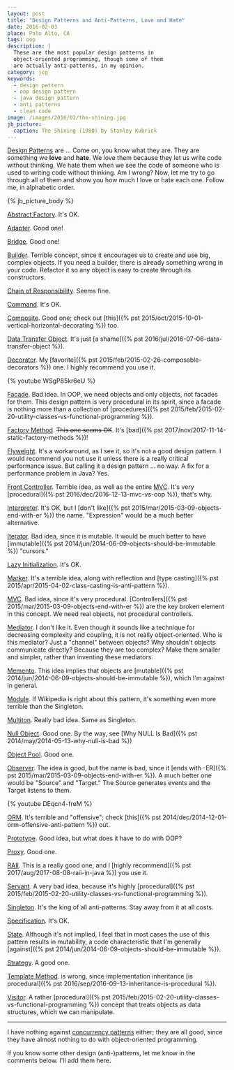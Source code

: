 ```yaml
---
layout: post
title: "Design Patterns and Anti-Patterns, Love and Hate"
date: 2016-02-03
place: Palo Alto, CA
tags: oop
description: |
  These are the most popular design patterns in
  object-oriented programming, though some of them
  are actually anti-patterns, in my opinion.
category: jcg
keywords:
  - design pattern
  - oop design pattern
  - java design pattern
  - anti patterns
  - clean code
image: /images/2016/02/the-shining.jpg
jb_picture:
  caption: The Shining (1980) by Stanley Kubrick
---
```


[Design Patterns](https://en.wikipedia.org/wiki/Software_design_pattern) are ...
Come on, you know what they are. They are
something we **love** and **hate**. We love them because they let us
write code without thinking. We hate them when we see the code
of someone who is used to writing code without thinking. Am I wrong?
Now, let me try to go through all of them and show you how much
I love or hate each one. Follow me, in alphabetic order.

<!--more-->

{% jb_picture_body %}

[<span class='green'>Abstract Factory</span>](https://en.wikipedia.org/wiki/Abstract_factory_pattern).
It's OK.

[<span class='green'>Adapter</span>](https://en.wikipedia.org/wiki/Adapter_pattern).
Good one!

[<span class='green'>Bridge</span>](https://en.wikipedia.org/wiki/Bridge_pattern).
Good one!

[<span class='red'>Builder</span>](https://en.wikipedia.org/wiki/Builder_pattern).
Terrible concept, since it encourages us to create and
use big, complex objects. If you need a builder, there
is already something wrong in your code. Refactor it so
any object is easy to create through its constructors.

[<span class='green'>Chain of Responsibility</span>](https://en.wikipedia.org/wiki/Chain_of_responsibility_pattern).
Seems fine.

[<span class='green'>Command</span>](https://en.wikipedia.org/wiki/Command_pattern).
It's OK.

[<span class='green'>Composite</span>](https://en.wikipedia.org/wiki/Composite_pattern).
Good one; check out [this]({% pst 2015/oct/2015-10-01-vertical-horizontal-decorating %}) too.

[<span class='red'>Data Transfer Object</span>](https://en.wikipedia.org/wiki/Data_transfer_object).
It's just [a shame]({% pst 2016/jul/2016-07-06-data-transfer-object %}).

[<span class='green'>Decorator</span>](https://en.wikipedia.org/wiki/Decorator_pattern).
My [favorite]({% pst 2015/feb/2015-02-26-composable-decorators %}) one.
I highly recommend you use it.

{% youtube WSgP85kr6eU %}

[<span class='red'>Facade</span>](https://en.wikipedia.org/wiki/Facade_pattern).
Bad idea. In OOP, we need objects and only objects,
not facades for them. This design pattern is very procedural
in its spirit, since a facade is nothing more than a collection
of [procedures]({% pst 2015/feb/2015-02-20-utility-classes-vs-functional-programming %}).

[<span class='red'>Factory Method</span>](https://en.wikipedia.org/wiki/Factory_method_pattern).
<del>This one seems OK</del>. It's [bad]({% pst 2017/nov/2017-11-14-static-factory-methods %})!

[<span class='red'>Flyweight</span>](https://en.wikipedia.org/wiki/Flyweight_pattern).
It's a workaround, as I see it, so it's not a good design pattern. I would
recommend you not use it unless there is a really critical performance
issue. But calling it a design pattern ... no way. A fix for a
performance problem in Java? Yes.

[<span class='red'>Front Controller</span>](https://en.wikipedia.org/wiki/Front_controller).
Terrible idea, as well as the entire
[MVC](https://en.wikipedia.org/wiki/Model%E2%80%93view%E2%80%93controller).
It's very [procedural]({% pst 2016/dec/2016-12-13-mvc-vs-oop %}), that's why.

[<span class='orange'>Interpreter</span>](https://en.wikipedia.org/wiki/Interpreter_pattern).
It's OK, but I [don't like]({% pst 2015/mar/2015-03-09-objects-end-with-er %})
the name. "Expression" would be a much better alternative.

[<span class='red'>Iterator</span>](https://en.wikipedia.org/wiki/Iterator_pattern).
Bad idea, since it is mutable. It would be much better
to have [immutable]({% pst 2014/jun/2014-06-09-objects-should-be-immutable %}) "cursors."

[<span class='green'>Lazy Initialization</span>](https://en.wikipedia.org/wiki/Lazy_initialization).
It's OK.

[<span class='red'>Marker</span>](https://en.wikipedia.org/wiki/Marker_interface_pattern).
It's a terrible idea, along with reflection and
[type casting]({% pst 2015/apr/2015-04-02-class-casting-is-anti-pattern %}).

[<span class='red'>MVC</span>](https://en.wikipedia.org/wiki/Model%E2%80%93view%E2%80%93controller).
Bad idea, since it's very procedural. [Controllers]({% pst 2015/mar/2015-03-09-objects-end-with-er %})
are the key broken element in this
concept. We need real objects, not procedural controllers.

[<span class='red'>Mediator</span>](https://en.wikipedia.org/wiki/Mediator_pattern).
I don't like it. Even though it sounds like a technique
for decreasing complexity and coupling, it is not really object-oriented.
Who is this mediator? Just a "channel" between objects? Why shouldn't objects
communicate directly? Because they are too complex? Make
them smaller and simpler, rather than inventing these mediators.

[<span class='red'>Memento</span>](https://en.wikipedia.org/wiki/Memento_pattern).
This idea implies that objects are [mutable]({% pst 2014/jun/2014-06-09-objects-should-be-immutable %}),
which I'm against in general.

[<span class='red'>Module</span>](https://en.wikipedia.org/wiki/Module_pattern).
If Wikipedia is right about this pattern, it's something
even more terrible than the Singleton.

[<span class='red'>Multiton</span>](https://en.wikipedia.org/wiki/Multiton_pattern).
Really bad idea. Same as Singleton.

[<span class='green'>Null Object</span>](https://en.wikipedia.org/wiki/Null_Object_pattern).
Good one. By the way, see
[Why NULL Is Bad]({% pst 2014/may/2014-05-13-why-null-is-bad %})

[<span class='green'>Object Pool</span>](https://en.wikipedia.org/wiki/Object_pool_pattern).
Good one.

[<span class='orange'>Observer</span>](https://en.wikipedia.org/wiki/Observer_pattern).
The idea is good, but the name is bad, since it
[ends with -ER]({% pst 2015/mar/2015-03-09-objects-end-with-er %}).
A much better one would be "Source" and "Target." The Source
generates events and the Target listens to them.

{% youtube DEqcn4-freM %}

[<span class='red'>ORM</span>](https://en.wikipedia.org/wiki/Object-relational_mapping).
It's terrible and "offensive"; check
[this]({% pst 2014/dec/2014-12-01-orm-offensive-anti-pattern %}) out.

[<span class='orange'>Prototype</span>](https://en.wikipedia.org/wiki/Prototype_pattern).
Good idea, but what does it have to do with OOP?

[<span class='green'>Proxy</span>](https://en.wikipedia.org/wiki/Proxy_pattern).
Good one.

[<span class='green'>RAII</span>](https://en.wikipedia.org/wiki/Resource_Acquisition_Is_Initialization).
This is a really good one, and I
[highly recommend]({% pst 2017/aug/2017-08-08-raii-in-java %}) you use it.

[<span class='red'>Servant</span>](https://en.wikipedia.org/wiki/Design_pattern_Servant).
A very bad idea, because it's highly
[procedural]({% pst 2015/feb/2015-02-20-utility-classes-vs-functional-programming %}).

[<span class='red'>Singleton</span>](https://en.wikipedia.org/wiki/Singleton_pattern).
It's the king of all anti-patterns. Stay away from it at all costs.

[<span class='green'>Specification</span>](https://en.wikipedia.org/wiki/Specification_pattern).
It's OK.

[<span class='orange'>State</span>](https://en.wikipedia.org/wiki/State_pattern).
Although it's not implied, I feel that in most cases
the use of this pattern results in mutability, a code characteristic that
I'm generally [against]({% pst 2014/jun/2014-06-09-objects-should-be-immutable %}).

[<span class='green'>Strategy</span>](https://en.wikipedia.org/wiki/Strategy_pattern).
A good one.

[<span class='red'>Template Method</span>](https://en.wikipedia.org/wiki/Template_method_pattern).
is wrong, since implementation inheritance
[is procedural]({% pst 2016/sep/2016-09-13-inheritance-is-procedural %}).

[<span class='red'>Visitor</span>](https://en.wikipedia.org/wiki/Visitor_pattern).
A rather [procedural]({% pst 2015/feb/2015-02-20-utility-classes-vs-functional-programming %})
concept that treats objects as
data structures, which we can manipulate.

<hr/>

I have nothing against [concurrency patterns](https://en.wikipedia.org/wiki/Concurrency_pattern) either;
they are all <span class="green">good</span>, since they
have almost nothing to do with object-oriented programming.

If you know some other design (anti-)patterns, let me know
in the comments below. I'll add them here.
